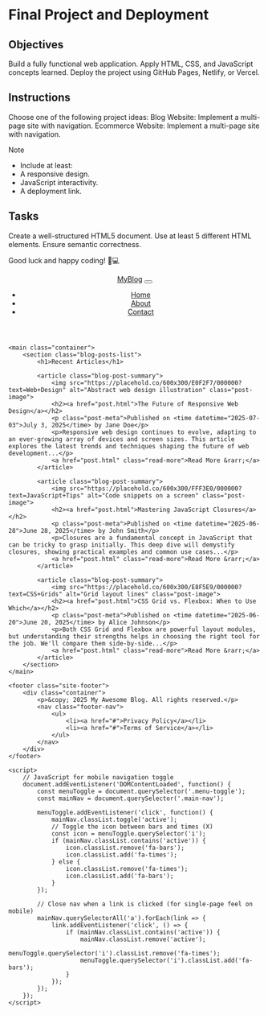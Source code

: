 # Final Project and Deployment

## Objectives
Build a fully functional web application.
Apply HTML, CSS, and JavaScript concepts learned.
Deploy the project using GitHub Pages, Netlify, or Vercel.

## Instructions
Choose one of the following project ideas:
Blog Website: Implement a multi-page site with navigation.
Ecommerce Website: Implement a multi-page site with navigation.

>[!NOTE]
> - Include at least:
> - A responsive design.
> - JavaScript interactivity.
> - A deployment link.

## Tasks

Create a well-structured HTML5 document.
Use at least 5 different HTML elements.
Ensure semantic correctness.

Good luck and happy coding! 🚀💻
<!DOCTYPE html>
<html lang="en">
<head>
    <meta charset="UTF-8">
    <meta name="viewport" content="width=device-width, initial-scale=1.0">
    <title>My Awesome Blog - Home</title>
    <!-- Link to the external CSS file for styling -->
    <link rel="stylesheet" href="style.css">
    <!-- Font Awesome for icons (e.g., hamburger menu) -->
    <link rel="stylesheet" href="https://cdnjs.cloudflare.com/ajax/libs/font-awesome/6.0.0-beta3/css/all.min.css">
</head>
<body>
    <header class="site-header">
        <div class="header-content container">
            <a href="index.html" class="site-logo">MyBlog</a>
            <button class="menu-toggle" aria-label="Toggle navigation">
                <i class="fas fa-bars"></i>
            </button>
            <nav class="main-nav">
                <ul>
                    <li><a href="index.html">Home</a></li>
                    <li><a href="about.html">About</a></li>
                    <li><a href="contact.html">Contact</a></li>
                </ul>
            </nav>
        </div>
    </header>

    <main class="container">
        <section class="blog-posts-list">
            <h1>Recent Articles</h1>

            <article class="blog-post-summary">
                <img src="https://placehold.co/600x300/E0F2F7/000000?text=Web+Design" alt="Abstract web design illustration" class="post-image">
                <h2><a href="post.html">The Future of Responsive Web Design</a></h2>
                <p class="post-meta">Published on <time datetime="2025-07-03">July 3, 2025</time> by Jane Doe</p>
                <p>Responsive web design continues to evolve, adapting to an ever-growing array of devices and screen sizes. This article explores the latest trends and techniques shaping the future of web development...</p>
                <a href="post.html" class="read-more">Read More &rarr;</a>
            </article>

            <article class="blog-post-summary">
                <img src="https://placehold.co/600x300/FFF3E0/000000?text=JavaScript+Tips" alt="Code snippets on a screen" class="post-image">
                <h2><a href="post.html">Mastering JavaScript Closures</a></h2>
                <p class="post-meta">Published on <time datetime="2025-06-28">June 28, 2025</time> by John Smith</p>
                <p>Closures are a fundamental concept in JavaScript that can be tricky to grasp initially. This deep dive will demystify closures, showing practical examples and common use cases...</p>
                <a href="post.html" class="read-more">Read More &rarr;</a>
            </article>

            <article class="blog-post-summary">
                <img src="https://placehold.co/600x300/E8F5E9/000000?text=CSS+Grids" alt="Grid layout lines" class="post-image">
                <h2><a href="post.html">CSS Grid vs. Flexbox: When to Use Which</a></h2>
                <p class="post-meta">Published on <time datetime="2025-06-20">June 20, 2025</time> by Alice Johnson</p>
                <p>Both CSS Grid and Flexbox are powerful layout modules, but understanding their strengths helps in choosing the right tool for the job. We'll compare them side-by-side...</p>
                <a href="post.html" class="read-more">Read More &rarr;</a>
            </article>
        </section>
    </main>

    <footer class="site-footer">
        <div class="container">
            <p>&copy; 2025 My Awesome Blog. All rights reserved.</p>
            <nav class="footer-nav">
                <ul>
                    <li><a href="#">Privacy Policy</a></li>
                    <li><a href="#">Terms of Service</a></li>
                </ul>
            </nav>
        </div>
    </footer>

    <script>
        // JavaScript for mobile navigation toggle
        document.addEventListener('DOMContentLoaded', function() {
            const menuToggle = document.querySelector('.menu-toggle');
            const mainNav = document.querySelector('.main-nav');

            menuToggle.addEventListener('click', function() {
                mainNav.classList.toggle('active');
                // Toggle the icon between bars and times (X)
                const icon = menuToggle.querySelector('i');
                if (mainNav.classList.contains('active')) {
                    icon.classList.remove('fa-bars');
                    icon.classList.add('fa-times');
                } else {
                    icon.classList.remove('fa-times');
                    icon.classList.add('fa-bars');
                }
            });

            // Close nav when a link is clicked (for single-page feel on mobile)
            mainNav.querySelectorAll('a').forEach(link => {
                link.addEventListener('click', () => {
                    if (mainNav.classList.contains('active')) {
                        mainNav.classList.remove('active');
                        menuToggle.querySelector('i').classList.remove('fa-times');
                        menuToggle.querySelector('i').classList.add('fa-bars');
                    }
                });
            });
        });
    </script>
</body>
</html>
